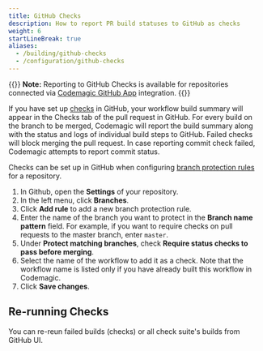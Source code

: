 ```yaml
---
title: GitHub Checks
description: How to report PR build statuses to GitHub as checks
weight: 6
startLineBreak: true
aliases: 
  - /building/github-checks
  - /configuration/github-checks
---
```


{{<notebox>}}
**Note:** Reporting to GitHub Checks is available for repositories connected via [Codemagic GitHub App](https://github.com/apps/codemagic-ci-cd) integration.
{{</notebox>}}

If you have set up [checks](https://docs.github.com/en/free-pro-team@latest/github/collaborating-with-issues-and-pull-requests/about-status-checks#checks) in GitHub, your workflow build summary will appear in the Checks tab of the pull request in GitHub. For every build on the branch to be merged, Codemagic will report the build summary along with the status and logs of individual build steps to GitHub. Failed checks will block merging the pull request. In case reporting commit check failed, Codemagic attempts to report commit status.

Checks can be set up in GitHub when configuring [branch protection rules](https://docs.github.com/en/github/administering-a-repository/managing-a-branch-protection-rule) for a repository. 

1. In Github, open the **Settings** of your repository.
2. In the left menu, click **Branches**.
3. Click **Add rule** to add a new branch protection rule.
4. Enter the name of the branch you want to protect in the **Branch name pattern** field. For example, if you want to require checks on pull requests to the master branch, enter `master`.
5. Under **Protect matching branches**, check **Require status checks to pass before merging**.
6. Select the name of the workflow to add it as a check. Note that the workflow name is listed only if you have already built this workflow in Codemagic.
7. Click **Save changes**.

## Re-running Checks
You can re-reun failed builds (checks) or all check suite's builds from GitHub UI.
